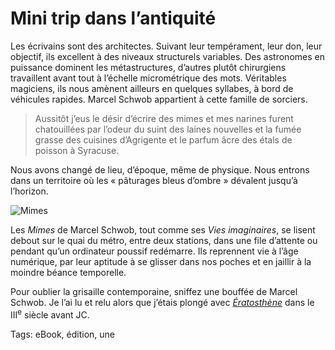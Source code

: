 # Mini trip dans l’antiquité

Les écrivains sont des architectes. Suivant leur tempérament, leur don, leur objectif, ils excellent à des niveaux structurels variables. Des astronomes en puissance dominent les métastructures, d’autres plutôt chirurgiens travaillent avant tout à l’échelle micrométrique des mots. Véritables magiciens, ils nous amènent ailleurs en quelques syllabes, à bord de véhicules rapides. Marcel Schwob appartient à cette famille de sorciers.

> Aussitôt j’eus le désir d’écrire des mimes et mes narines furent chatouillées par l’odeur du suint des laines nouvelles et la fumée grasse des cuisines d’Agrigente et le parfum âcre des étals de poisson à Syracuse.

Nous avons changé de lieu, d’époque, même de physique. Nous entrons dans un territoire où les « pâturages bleus d’ombre » dévalent jusqu’à l’horizon.

![Mimes](http://blog.tcrouzet.comhttps://tcrouzet.com/images_tc/2013/04/couv-450x687.png)

Les *Mimes* de Marcel Schwob, tout comme ses *Vies imaginaires*, se lisent debout sur le quai du métro, entre deux stations, dans une file d’attente ou pendant qu’un ordinateur poussif redémarre. Ils reprennent vie à l’âge numérique, par leur aptitude à se glisser dans nos poches et en jaillir à la moindre béance temporelle.

Pour oublier la grisaille contemporaine, sniffez une bouffée de Marcel Schwob. Je l’ai lu et relu alors que j’étais plongé avec [*Ératosthène*](http://blog.tcrouzet.com/eratosthene/) dans le III<sup>e</sup> siècle avant JC.

Tags: eBook, édition, une